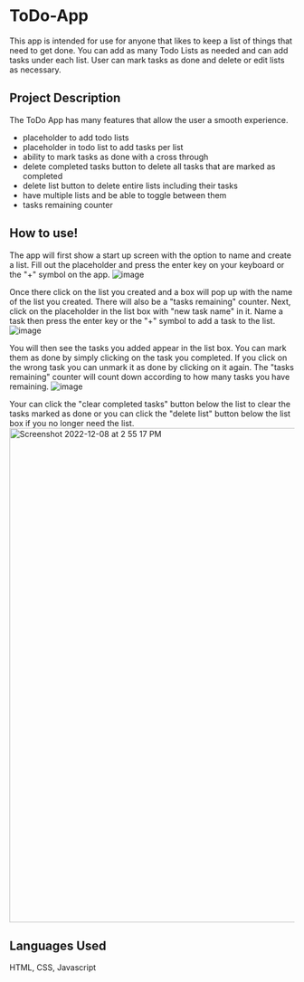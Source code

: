 # ToDo-App
This app is intended for use for anyone that likes to keep a list of things that need to get done. You can add as many Todo Lists as needed and can add tasks under each list. User can mark tasks as done and delete or edit lists as necessary. 

## Project Description 
The ToDo App has many features that allow the user a smooth experience. 
- placeholder to add todo lists
- placeholder in todo list to add tasks per list
- ability to mark tasks as done with a cross through
- delete completed tasks button to delete all tasks that are marked as completed
- delete list button to delete entire lists including their tasks
- have multiple lists and be able to toggle between them
- tasks remaining counter

## How to use!
The app will first show a start up screen with the option to name and create a list. Fill out the placeholder and press the enter key on your keyboard or the "+" symbol on the app. 
![image](https://user-images.githubusercontent.com/91619429/206552542-b8fe4ed2-b09d-4f01-9d8f-3fe9ab9d990e.png)

Once there click on the list you created and a box will pop up with the name of the list you created. There will also be a "tasks remaining" counter. 
Next, click on the placeholder in the list box with "new task name" in it. Name a task then press the enter key or the "+" symbol to add a task to the list. 
![image](https://user-images.githubusercontent.com/91619429/206552886-6056e37f-9a60-4d4b-84cd-b4e3065a8ed6.png)

You will then see the tasks you added appear in the list box. You can mark them as done by simply clicking on the task you completed. If you click on the wrong task you can unmark it as done by clicking on it again. The "tasks remaining" counter will count down according to how many tasks you have remaining. 
![image](https://user-images.githubusercontent.com/91619429/206553360-8bde6388-6d8c-465f-8f57-dfe7cdb70c73.png)

Your can click the "clear completed tasks" button below the list to clear the tasks marked as done or you can click the "delete list" button below the list box if you no longer need the list. 
<img width="874" alt="Screenshot 2022-12-08 at 2 55 17 PM" src="https://user-images.githubusercontent.com/91619429/206555119-b4b77399-bb34-434a-b5c8-3ff585010c77.png">

## Languages Used 
HTML, CSS, Javascript
